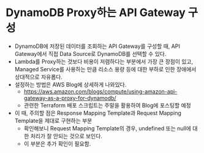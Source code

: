 # DynamoDB Proxy하는 API Gateway 구성

- DynamoDB에 저장된 데이터를 조회하는 API Gateway를 구성할 때, API Gateway에서 직접 Data Source로 DynamoDB를 선택할 수 있다.
- Lambda를 Proxy하는 것보다 비용이 저렴하다는 부분에서 가장 큰 장점이 있고, Managed Service를 사용하는 만큼 리소스 용량 등에 대한 부하로 인한 장애에서 상대적으로 자유롭다.
- 설정하는 방법은 AWS Blog에 상세하게 나와있다.
  - https://aws.amazon.com/blogs/compute/using-amazon-api-gateway-as-a-proxy-for-dynamodb/
  - 관련한 Terraform 배포 스크립트는 주말을 활용하여 Blog에 포스팅할 예정
- 이 때, 주의할 점은 Response Mapping Template과 Request Mapping Template을 제대로 구현하는 부분
  - 확인해보니 Request Mapping Template의 경우, undefined 또는 null에 대한 처리가 잘 안되는 것으로 보인다.
  - 이 부분은 추가 확인이 필요함.
